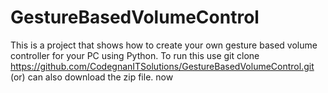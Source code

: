# GestureBasedVolumeControl
This is a project that shows how to create your own gesture based volume controller for your PC using Python.
To run this use 
git clone https://github.com/CodegnanITSolutions/GestureBasedVolumeControl.git (or) can also download the zip file.
now 
